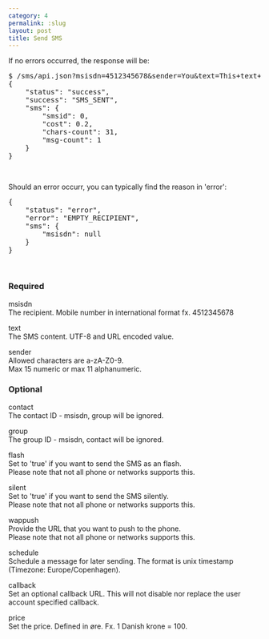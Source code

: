 ```yaml
---
category: 4
permalink: :slug
layout: post
title: Send SMS
---
```

<p>If no errors occurred, the response will be:</p>
<div class="highlight bg-success"><pre class="bg-success">
$ /sms/api.json?msisdn=4512345678&sender=You&text=This+text+is+on+the+way+to+you%21
{
	"status": "success",
	"success": "SMS_SENT",
	"sms": {
		"smsid": 0,
		"cost": 0.2,
		"chars-count": 31,
		"msg-count": 1
	}
}
</pre></div>
<br />





<p>Should an error occurr, you can typically find the reason in 'error':</p>
<div class="highlight bg-danger"><pre class="bg-danger">
{
	"status": "error",
	"error": "EMPTY_RECIPIENT",
	"sms": {
		"msisdn": null
	}
}
</pre></div>
<br />





<h3>
	<span class="label label-default">Required</span>
</h3>


<span class="text-primary">msisdn</span><br />
<span class="m-l-2">The recipient. Mobile number in international format fx. 4512345678</span>

<span class="text-primary">text</span><br />
<span class="m-l-2">The SMS content. UTF-8 and URL encoded value.</span>

<span class="text-primary">sender</span><br />
<span class="m-l-2">Allowed characters are a-zA-Z0-9.</span>
<br />
<span class="m-l-2">Max 15 numeric or max 11 alphanumeric.</span>
<br />





<h3>
	<span class="label label-default">Optional</span>
</h3>


<span class="text-primary">contact</span><br />
<span class="m-l-2">The contact ID - msisdn, group will be ignored.</span>

<span class="text-primary">group</span><br />
<span class="m-l-2">The group ID - msisdn, contact will be ignored.</span>

<span class="text-primary">flash</span><br />
<span class="m-l-2">Set to 'true' if you want to send the SMS as an flash.</span>
<br />
<span class="m-l-2">Please note that not all phone or networks supports this.</span>

<span class="text-primary">silent</span><br />
<span class="m-l-2">Set to 'true' if you want to send the SMS silently.</span>
<br />
<span class="m-l-2">Please note that not all phone or networks supports this.</span>

<span class="text-primary">wappush</span><br />
<span class="m-l-2">Provide the URL that you want to push to the phone.</span>
<br />
<span class="m-l-2">Please note that not all phone or networks supports this.</span>

<span class="text-primary">schedule</span><br />
<span class="m-l-2">Schedule a message for later sending. The format is unix timestamp (Timezone: Europe/Copenhagen).</span>

<span class="text-primary">callback</span><br />
<span class="m-l-2">Set an optional callback URL. This will not disable nor replace the user account specified callback.</span>

<span class="text-primary">price</span><br />
<span class="m-l-2">Set the price. Defined in øre. Fx. 1 Danish krone = 100.</span>